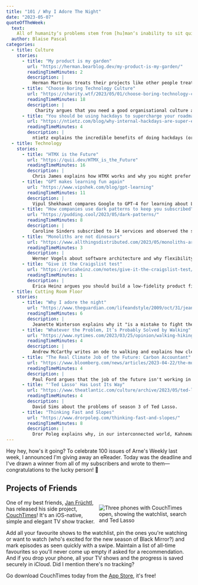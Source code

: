 ```yaml
---
title: "101 / Why I Adore The Night"
date: "2023-05-07"
quoteOfTheWeek:
  text:
    All of humanity‘s problems stem from [hu]man‘s inability to sit quietly in a room alone.
  author: Blaise Pascal
categories:
  - title: Culture
    stories:
      - title: "My product is my garden"
        url: "https://herman.bearblog.dev/my-product-is-my-garden/"
        readingTimeMinutes: 2
        description: |
          Herman Martinus treats their projects like other people treat their gardens, which can help feeling connected to them and having fun in the process.
      - title: "Choose Boring Technology Culture"
        url: "https://charity.wtf/2023/05/01/choose-boring-technology-culture/"
        readingTimeMinutes: 18
        description: |
           Charity argues that you need a good organisational culture and provide a safe space for people so they can create the fun part.
      - title: "You should be using hackdays to supercharge your roadmap"
        url: "https://ntietz.com/blog/why-internal-hackdays-are-super-effective/"
        readingTimeMinutes: 4
        description: |
          ntietz explains the incredible benefits of doing hackdays (or hack weeks).
  - title: Technology
    stories:
      - title: "HTMX is the Future"
        url: "https://quii.dev/HTMX_is_the_Future"
        readingTimeMinutes: 16
        description: |
          Chris James explains how HTMX works and why you might prefer it to modern SPAs.
      - title: "GPT makes learning fun again"
        url: "https://www.vipshek.com/blog/gpt-learning"
        readingTimeMinutes: 11
        description: |
          Vipul Shekhawat compares Google to GPT-4 for learning about LEDs.
      - title: "How companies use dark patterns to keep you subscribed"
        url: "https://pudding.cool/2023/05/dark-patterns/"
        readingTimeMinutes: 8
        description: |
          Caroline Sinders subscribed to 14 services and observed the so-called "dark patterns" when cancelling.
      - title: "Monoliths are not dinosaurs"
        url: "https://www.allthingsdistributed.com/2023/05/monoliths-are-not-dinosaurs.html"
        readingTimeMinutes: 3
        description: |
          Werner Vogels about software architecture and why flexibility is more important than what architecture you use.
      - title: "Give it the Craigslist test"
        url: "https://ericaheinz.com/notes/give-it-the-craigslist-test/#.ZFc6gKRByew"
        readingTimeMinutes: 1
        description: |
          Erica Heinz argues you should build a low-fidelity product first so you know if people use it, it's for content and functionality (not design).
  - title: Cutting Room Floor
    stories:
      - title: "Why I adore the night"
        url: "https://www.theguardian.com/lifeandstyle/2009/oct/31/jeanette-winterson-night-guide"
        readingTimeMinutes: 6
        description: |
          Jeanette Winterson explains why it "is a mistake to fight the cold and the dark".
      - title: "Whatever the Problem, It’s Probably Solved by Walking"
        url: "https://www.nytimes.com/2023/03/25/opinion/walking-hiking-spring.html"
        readingTimeMinutes: 4
        description: |
          Andrew McCarthy writes an ode to walking and explains how clears your mind and allows you to find yourself.
      - title: "The Real Climate Job of the Future: Carbon Accountant"
        url: "https://www.bloomberg.com/news/articles/2023-04-22/the-most-important-climate-job-of-the-future-carbon-accountant"
        readingTimeMinutes: 4
        description: |
          Paul Ford argues that the job of the future isn't working in solar or hydrogen or a flashy start up trying to solve the climate crisis—it's the carbon accountant who makes sure carbon-standards are met for each country a company operates in.
      - title: "'Ted Lasso' Has Lost Its Way"
        url: "https://www.theatlantic.com/culture/archive/2023/05/ted-lasso-season-three-decline/673943/"
        readingTimeMinutes: 4
        description: |
          David Sims about the problems of season 3 of Ted Lasso.
      - title: "Thinking Fast and Slopes"
        url: "https://www.drorpoleg.com/thinking-fast-and-slopes/"
        readingTimeMinutes: 8
        description: |
          Dror Poleg explains why, in our interconnected world, Kahnemann's prospect theory doesn't always apply and we should push into the trails of the distribution of outcomes: brace for turbulence and encourage optimistic bets.
---
```


Hey hey, how's it going? 
To celebrate 100 issues of Arne's Weekly last week, I announced I'm giving away
an eReader.
Today was the deadline and I've drawn a winner from all of my subscribers and 
wrote to them—congratulations to the lucky person! 🎉

## Projects of Friends

<div style="float: right; width: 50%; margin-left: 8px;">

![Three phones with CouchTimes open, showing the watchlist, search and Ted Lasso](/weekly/101/couchtimes.png)

</div>

One of my best friends, [Jan Früchtl](https://jan.work), has released his side 
project, [CouchTimes](https://couchtim.es)!
It's an iOS-native, simple and elegant TV show tracker.

Add all your favourite shows to the watchlist, pin the ones you're watching or 
want to watch (who's excited for the new season of Black Mirror?) and mark 
episodes as seen quickly with a swipe.
Maintain a list of all-time favourites so you'll never come up empty if asked
for a recommendation.
And if you drop your phone, all your TV shows and the progress is saved 
securely in iCloud.
Did I mention there's no tracking? 

Go download CouchTimes today from the 
[App Store](https://apps.apple.com/de/app/couchtimes-tv-show-tracker/id1661813375), 
it's free!

<span style="clear:both" />
